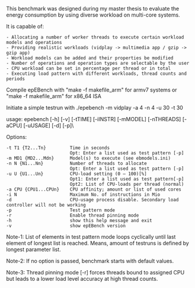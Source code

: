 This benchmark was designed during my master thesis to evaluate the energy consumption by using diverse workload on multi-core systems.

It is capable of:

    - Allocating a number of worker threads to execute certain workload models and operations
    - Providing realistic workloads (vidplay -> multimedia app / gzip -> gzip app)
    - Workload models can be added and their properties be modified
    - Number of operations and operation types are selectable by the user
    - CPU workload can be set in percentage per thread or in total 
    - Executing load pattern with different workloads, thread counts and periods

Compile epEBench with "make -f makefile_arm" for armv7 systems or "make -f makefile_arm" for x86_64 ISA

Initiate a simple testrun with ./epebench -m vidplay -a 4 -n 4 -u 30 -t 30

usage: epebench [-h] [-v] [-tTIME] [-iINSTR] [-mMODEL] [-nTHREADS] [-aCPU] [-uUSAGE] [-d] [-p]\

Options:

	-t T1 {T2...Tn}	        Time in seconds
	                        Opt: Enter a list used as test pattern [-p]
	-m MD1 {MD2...Mdn}	    Model(s) to execute (see ebmodels.ini)
	-n N {N1...Nn}	        Number of threads to allocate
		                    Opt: Enter a list used as test pattern [-p]
	-u U {U1...Un}	        CPU-load setting (0 – 100)[%]
		                    Opt1: Enter a list used as test pattern[-p]
		                    Opt2: List of CPU-loads per thread (normal)
	-a CPU {CPU1...CPUn}	CPU affinity; amount or list of used cores
	-i N	                Maximum No. of instructions in Mio
	-d	                    CPU-usage process disable. Secondary load controller will not be working
	-p	                    Test pattern mode
	-r	                    Enable thread pinning mode
	-h	                    show this help message and exit
	-v 	                    show epEBench version
	
	
Note-1: List of elements in test pattern mode loops cyclically until last element of longest list is reached.
Means, amount of testruns is defined by longest parameter list.

Note-2: If no option is passed, benchmark starts with default values.

Note-3: Thread pinning mode [-r] forces threads bound to assigned CPU but leads to a lower load level accuracy at high thread counts.

